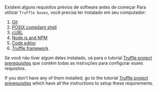 
Existem alguns requisitos prévios de software antes de começar
Para utilizar `Truffle boxes`, você precisa ter instalado em seu computador:

1. [Git](/pt/truffle/truffle-project-prerequisites?id=git)
2. [POSIX compliant shell](/pt/truffle/truffle-project-prerequisites?id=posix-compliant-shell)
3. [cURL](/pt/truffle/truffle-project-prerequisites?id=curl)
4. [Node.js and NPM](/pt/truffle/truffle-project-prerequisites?id=nodejs-and-npm)
5. [Code editor](/pt/truffle/truffle-project-prerequisites?id=code-editor)
6. [Truffle framework](/pt/truffle/truffle-project-prerequisites?id=truffle-framework)

Se você não tiver algum deles instalado, vá para o tutorial
[Truffle project prerequisites](/pt/truffle/truffle-project-prerequisites.md) 
que contém todas as instruções para configurar esses requisitos.

If you don't have any of them installed, go to the tutorial
[Truffle project prerequisites](/pt/truffle/truffle-project-prerequisites.md) 
which have all the instructions to setup these requirements.
